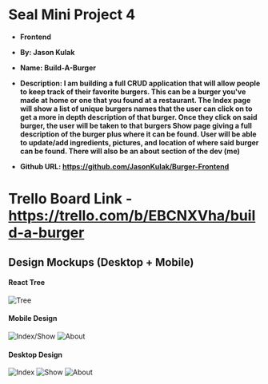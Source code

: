 # Seal Mini Project 4
- **Frontend**

- **By: Jason Kulak**
- **Name: Build-A-Burger**
- **Description: I am building a full CRUD application that will allow people to keep track of their favorite burgers.  This can be a burger you've made at home or one that you found at a restaurant.  The Index page will show a list of unique burgers names that the user can click on to get a more in depth description of that burger.  Once they click on said burger, the user will be taken to that burgers Show page giving a full description of the burger plus where it can be found.  User will be able to update/add ingredients, pictures, and location of where said burger can be found. There will also be an about section of the dev (me)**

- **Github URL: https://github.com/JasonKulak/Burger-Frontend**

# Trello Board Link - https://trello.com/b/EBCNXVha/build-a-burger

## Design Mockups (Desktop + Mobile)
#### React Tree
![Tree](https://imgur.com/ZxOBMqA.jpg)

#### Mobile Design
![Index/Show](https://imgur.com/0R1EJGe.jpg)
![About](https://imgur.com/nwmOGL6.jpg)

#### Desktop Design
![Index](https://imgur.com/zNCk3SJ.jpg)
![Show](https://imgur.com/kRo6BDO.jpg)
![About](https://imgur.com/n0EIjgp.jpg)